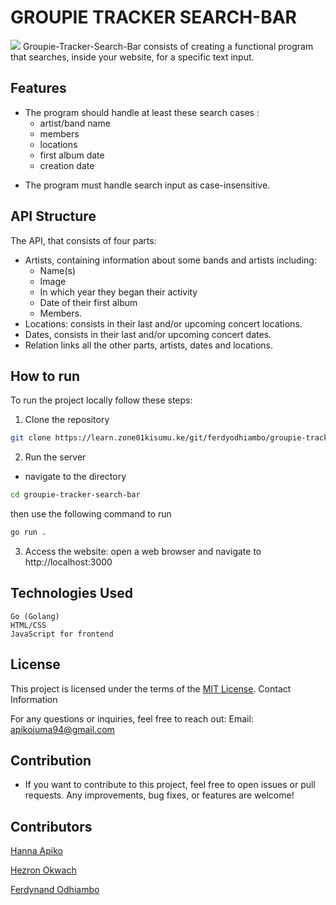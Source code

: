 # GROUPIE TRACKER SEARCH-BAR
![](https://webcasa.com/wp-content/uploads/2024/02/how-to-choose-the-best-web-designing-company-for-your-business.png)
Groupie-Tracker-Search-Bar consists of creating a functional program that searches, inside your website, for a specific text input.

## Features
* The program should handle at least these search cases :
    - artist/band name
    -  members
    - locations
    - first album date
    - creation date
- The program must handle search input as case-insensitive.

## API Structure
The API, that consists of four parts:
* Artists, containing information about some bands and artists including:
   * Name(s)
   * Image
   * In which year they began their activity
   * Date of their first album
   * Members.
* Locations: consists in their last and/or upcoming concert locations.
* Dates, consists in their last and/or upcoming concert dates.
* Relation links all the other parts, artists, dates and locations.


## How to run
To run the project locally follow these steps:
1. Clone the repository
```bash
git clone https://learn.zone01kisumu.ke/git/ferdyodhiambo/groupie-tracker-search-bar.git
```

2. Run the server
- navigate to the directory
```bash
cd groupie-tracker-search-bar
``` 
then use the following command to run
```bash
go run .
```

3. Access the website: open a web browser and navigate to  http://localhost:3000

## Technologies Used

    Go (Golang)
    HTML/CSS
    JavaScript for frontend

## License

This project is licensed under the terms of the [MIT License](./LICENSE).
Contact Information

For any questions or inquiries, feel free to reach out:
    Email: apikojuma94@gmail.com

## Contribution
* If you want to contribute to this project, feel free to open issues or pull requests. Any improvements, bug fixes, or features are welcome!

## Contributors

[Hanna Apiko](https://github.com/hanapiko)

[Hezron Okwach](https://github.com/hezronokwach)

[Ferdynand Odhiambo](https://github.com/MeFerdi)
